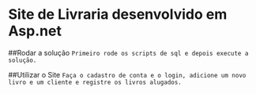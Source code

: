 # Site de Livraria desenvolvido em Asp.net

##Rodar a solução
`Primeiro rode os scripts de sql e depois execute a solução.`

##Utilizar o Site
`Faça o cadastro de conta e o login, adicione um novo livro e um cliente e registre os livros alugados.`
